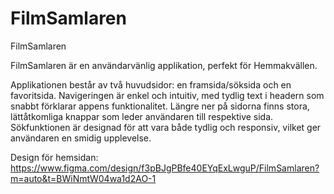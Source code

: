 # FilmSamlaren
FilmSamlaren

FilmSamlaren är en användarvänlig applikation, perfekt för Hemmakvällen.

Applikationen består av två huvudsidor: en framsida/söksida och en favoritsida. Navigeringen är enkel och intuitiv, med tydlig text i headern som snabbt förklarar appens funktionalitet. Längre ner på sidorna finns stora, lättåtkomliga knappar som leder användaren till respektive sida. Sökfunktionen är designad för att vara både tydlig och responsiv, vilket ger användaren en smidig upplevelse.

Design för hemsidan: 
https://www.figma.com/design/f3pBJgPBfe40EYqExLwguP/FilmSamlaren?m=auto&t=BWiNmtW04wa1d2AO-1